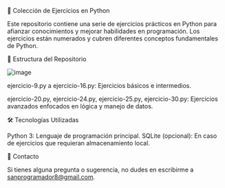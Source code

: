 🐍 Colección de Ejercicios en Python

Este repositorio contiene una serie de ejercicios prácticos en Python para afianzar conocimientos y mejorar habilidades en programación. Los ejercicios están numerados y cubren diferentes conceptos fundamentales de Python.

📁 Estructura del Repositorio

![image](https://github.com/user-attachments/assets/ea64a829-8509-48cd-a0bf-e685f08132bf)

ejercicio-9.py a ejercicio-16.py: Ejercicios básicos e intermedios.

ejercicio-20.py, ejercicio-24.py, ejercicio-25.py, ejercicio-30.py: Ejercicios avanzados enfocados en lógica y manejo de datos.

🛠 Tecnologías Utilizadas

Python 3: Lenguaje de programación principal.
SQLite (opcional): En caso de ejercicios que requieran almacenamiento local.

📧 Contacto

Si tienes alguna pregunta o sugerencia, no dudes en escribirme a sanprogramador8@gmail.com.

